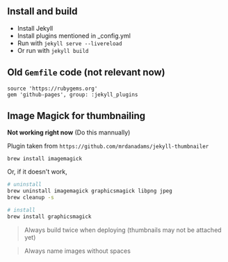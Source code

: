 ## Install and build

- Install Jekyll
- Install plugins mentioned in _config.yml
- Run with `jekyll serve --livereload`
- Or run with `jekyll build`

## Old `Gemfile` code (not relevant now)

```
source 'https://rubygems.org'
gem 'github-pages', group: :jekyll_plugins
```

## Image Magick for thumbnailing

**Not working right now** (Do this mannually)

Plugin taken from `https://github.com/mrdanadams/jekyll-thumbnailer`

```brew install imagemagick```

Or, if it doesn't work,


```sh
# uninstall 
brew uninstall imagemagick graphicsmagick libpng jpeg
brew cleanup -s

# install
brew install graphicsmagick
```

> Always build twice when deploying (thumbnails may not be attached yet)

> Always name images without spaces